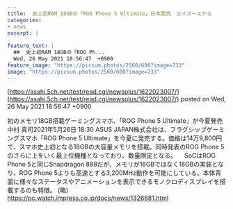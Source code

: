 ```yaml
---
title:  史上初RAM 18GBの「ROG Phone 5 Ultimate」日本発売　エイスースから  
categories:
- news
excerpt: |
  
feature_text: |
  ##  史上初RAM 18GBの「ROG Ph...
  Wed, 26 May 2021 18:56:47  +0900
feature_image: "https://picsum.photos/2560/600?image=733"
image: "https://picsum.photos/2560/600?image=733"
---
```


[https://asahi.5ch.net/test/read.cgi/newsplus/1622023007/](https://asahi.5ch.net/test/read.cgi/newsplus/1622023007/)
posted on Wed, 26 May 2021 18:56:47  +0900

<!--more-->

初のメモリ18GB搭載ゲーミングスマホ、「ROG Phone 5 Ultimate」が今夏発売 中村 真司2021年5月26日 18:30 ASUS JAPAN株式会社は、フラグシップゲーミングスマホ「ROG Phone 5 Ultimate」を今夏に発売する。価格は14万9,800円で、スマホ史上初となる18GBの大容量メモリを搭載。同時発表のROG Phone 5のさらに上をいく最上位機種となっており、数量限定となる。 　SoCはROG Phone 5と同じSnapdragon 888だが、メモリが16GBではなく18GBの実装となり、ROG Phone 5よりも高速とする3,200MHz動作を可能にしている。本体背面に様々なステータスやアニメーションを表示できるモノクロディスプレイを搭載するのも特徴。 (略) https://pc.watch.impress.co.jp/docs/news/1326681.html
